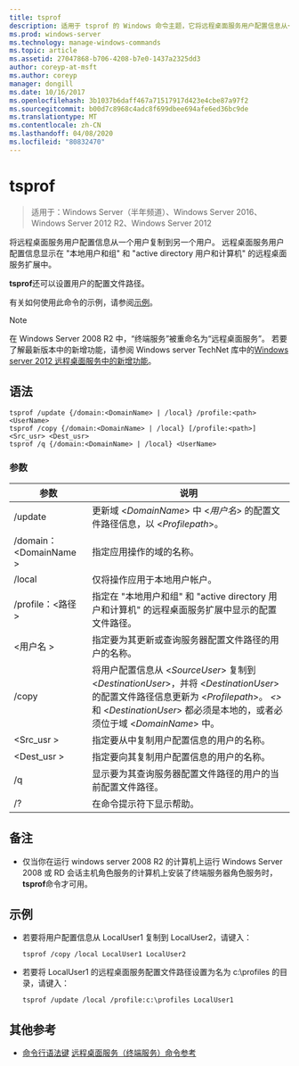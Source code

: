```yaml
---
title: tsprof
description: 适用于 tsprof 的 Windows 命令主题，它将远程桌面服务用户配置信息从一个用户复制到另一个用户。
ms.prod: windows-server
ms.technology: manage-windows-commands
ms.topic: article
ms.assetid: 27047868-b706-4208-b7e0-1437a2325dd3
author: coreyp-at-msft
ms.author: coreyp
manager: dongill
ms.date: 10/16/2017
ms.openlocfilehash: 3b1037b6daff467a71517917d423e4cbe87a97f2
ms.sourcegitcommit: b00d7c8968c4adc8f699dbee694afe6ed36bc9de
ms.translationtype: MT
ms.contentlocale: zh-CN
ms.lasthandoff: 04/08/2020
ms.locfileid: "80832470"
---
```

# <a name="tsprof"></a>tsprof

>适用于：Windows Server（半年频道）、Windows Server 2016、Windows Server 2012 R2、Windows Server 2012

将远程桌面服务用户配置信息从一个用户复制到另一个用户。
远程桌面服务用户配置信息显示在 "本地用户和组" 和 "active directory 用户和计算机" 的远程桌面服务扩展中。

**tsprof**还可以设置用户的配置文件路径。

有关如何使用此命令的示例，请参阅[示例](#BKMK_examples)。

> [!NOTE]
> 在 Windows Server 2008 R2 中，“终端服务”被重命名为“远程桌面服务”。 若要了解最新版本中的新增功能，请参阅 Windows server TechNet 库中的[Windows server 2012 远程桌面服务中的新增功能](https://technet.microsoft.com/library/hh831527)。

## <a name="syntax"></a>语法
```
tsprof /update {/domain:<DomainName> | /local} /profile:<path> <UserName>
tsprof /copy {/domain:<DomainName> | /local} [/profile:<path>] <Src_usr> <Dest_usr>
tsprof /q {/domain:<DomainName> | /local} <UserName>
```

### <a name="parameters"></a>参数
|参数|说明|
|-------|--------|
|/update|更新域 <*DomainName*> 中 <*用户名*> 的配置文件路径信息，以 <*Profilepath*>。|
|/domain：\<DomainName >|指定应用操作的域的名称。|
|/local|仅将操作应用于本地用户帐户。|
|/profile：\<路径 >|指定在 "本地用户和组" 和 "active directory 用户和计算机" 的远程桌面服务扩展中显示的配置文件路径。|
|\<用户名 >|指定要为其更新或查询服务器配置文件路径的用户的名称。|
|/copy|将用户配置信息从 \<*SourceUser*> 复制到 \<*DestinationUser*>，并将 \<*DestinationUser*> 的配置文件路径信息更新为 \<*Profilepath*>。 *\<>* 和 \<*DestinationUser*> 都必须是本地的，或者必须位于域 \<*DomainName*> 中。|
|\<Src_usr >|指定要从中复制用户配置信息的用户的名称。|
|\<Dest_usr >|指定要向其复制用户配置信息的用户的名称。|
|/q|显示要为其查询服务器配置文件路径的用户的当前配置文件路径。|
|/?|在命令提示符下显示帮助。|

## <a name="remarks"></a>备注
-   仅当你在运行 windows server 2008 R2 的计算机上运行 Windows Server 2008 或 RD 会话主机角色服务的计算机上安装了终端服务器角色服务时， **tsprof**命令才可用。

## <a name="examples"></a><a name=BKMK_examples></a>示例
-   若要将用户配置信息从 LocalUser1 复制到 LocalUser2，请键入：
    ```
    tsprof /copy /local LocalUser1 LocalUser2
    ```
-   若要将 LocalUser1 的远程桌面服务配置文件路径设置为名为 c:\profiles 的目录，请键入：
    ```
    tsprof /update /local /profile:c:\profiles LocalUser1
    ```

## <a name="additional-references"></a>其他参考
- [命令行语法键](command-line-syntax-key.md)
[远程桌面服务（终端服务）命令参考](remote-desktop-services-terminal-services-command-reference.md)
